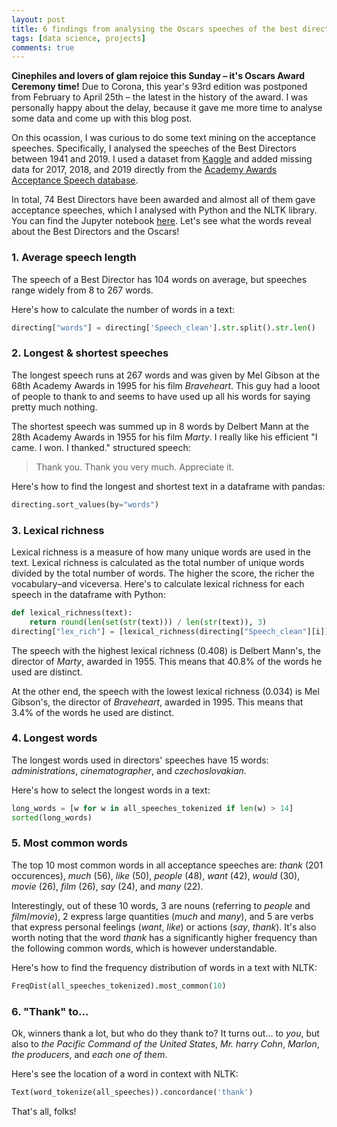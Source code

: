 ```yaml
---
layout: post
title: 6 findings from analysing the Oscars speeches of the best directors
tags: [data science, projects]
comments: true
---
```


**Cinephiles and lovers of glam rejoice this Sunday – it's Oscars Award Ceremony time!** Due to Corona, this year's 93rd edition was postponed from February to April 25th – the latest in the history of the award. I was personally happy about the delay, because it gave me more time to analyse some data and come up with this blog post.

On this ocassion, I was curious to do some text mining on the acceptance speeches. Specifically, I analysed the speeches of the Best Directors between 1941 and 2019. I used a dataset from [Kaggle](https://www.kaggle.com/unanimad/the-oscar-award) and added missing data for 2017, 2018, and 2019 directly from the [Academy Awards Acceptance Speech database](http://aaspeechesdb.oscars.org/).

In total, 74 Best Directors have been awarded and almost all of them gave acceptance speeches, which I analysed with Python and the NLTK library. You can find the Jupyter notebook [here](https://colab.research.google.com/drive/18lgeB3LHdXg2Ly6cjMi49W5VNlmkqZNc?usp=sharing). Let's see what the words reveal about the Best Directors and the Oscars!

### 1. Average speech length
The speech of a Best Director has 104 words on average, but speeches range widely from 8 to 267 words.

Here's how to calculate the number of words in a text:

```python
directing["words"] = directing['Speech_clean'].str.split().str.len()
```

### 2. Longest & shortest speeches
The longest speech runs at 267 words and was given by Mel Gibson at the 68th Academy Awards in 1995 for his film *Braveheart*. This guy had a looot of people to thank to and seems to have used up all his words for saying pretty much nothing.

The shortest speech was summed up in 8 words by Delbert Mann at the 28th Academy Awards in 1955 for his film *Marty*. I really like his efficient "I came. I won. I thanked." structured speech:
> Thank you. Thank you very much. Appreciate it.

Here's how to find the longest and shortest text in a dataframe with pandas:
```python
directing.sort_values(by="words")
```

### 3. Lexical richness
Lexical richness is a measure of how many unique words are used in the text. Lexical richness is calculated as the total number of unique words divided by the total number of words. The higher the score, the richer the vocabulary–and viceversa. Here's to calculate lexical richness for each speech in the dataframe with Python:

```python
def lexical_richness(text):
    return round(len(set(str(text))) / len(str(text)), 3)
directing["lex_rich"] = [lexical_richness(directing["Speech_clean"][i]) for i in range(len(directing))]
```

The speech with the highest lexical richness (0.408) is Delbert Mann's, the director of *Marty*, awarded in 1955. This means that 40.8% of the words he used are distinct.

At the other end, the speech with the lowest lexical richness (0.034) is Mel Gibson's, the director of *Braveheart*, awarded in 1995. This means that 3.4% of the words he used are distinct.  

### 4. Longest words
The longest words used in directors' speeches have 15 words: *administrations*, *cinematographer*, and *czechoslovakian*.

Here's how to select the longest words in a text:
```python
long_words = [w for w in all_speeches_tokenized if len(w) > 14]
sorted(long_words)
```

### 5. Most common words
The top 10 most common words in all acceptance speeches are: *thank* (201 occurences), *much* (56), *like* (50), *people* (48), *want* (42), *would* (30), *movie* (26), *film* (26), *say* (24), and *many* (22).

Interestingly, out of these 10 words, 3 are nouns (referring to *people* and *film*/*movie*), 2 express large quantities (*much* and *many*), and 5 are verbs that express personal feelings (*want*, *like*) or actions (*say*, *thank*). It's also worth noting that the word *thank* has a significantly higher frequency than the following common words, which is however understandable.

Here's how to find the frequency distribution of words in a text with NLTK:
```python
FreqDist(all_speeches_tokenized).most_common(10)
```

### 6. "Thank" to...
Ok, winners thank a lot, but who do they thank to? It turns out... to *you*, but also to *the Pacific Command of the United States*, *Mr. harry Cohn*, *Marlon*, *the producers*, and *each one of them*.

Here's see the location of a word in context with NLTK:

```python
Text(word_tokenize(all_speeches)).concordance('thank')
```

That's all, folks!